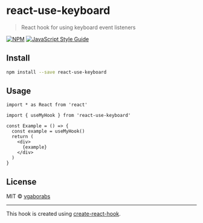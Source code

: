 # react-use-keyboard

> React hook for using keyboard event listeners

[![NPM](https://img.shields.io/npm/v/react-use-keyboard.svg)](https://www.npmjs.com/package/react-use-keyboard) [![JavaScript Style Guide](https://img.shields.io/badge/code_style-standard-brightgreen.svg)](https://standardjs.com)

## Install

```bash
npm install --save react-use-keyboard
```

## Usage

```tsx
import * as React from 'react'

import { useMyHook } from 'react-use-keyboard'

const Example = () => {
  const example = useMyHook()
  return (
    <div>
      {example}
    </div>
  )
}
```

## License

MIT © [vgaborabs](https://github.com/vgaborabs)

---

This hook is created using [create-react-hook](https://github.com/hermanya/create-react-hook).
